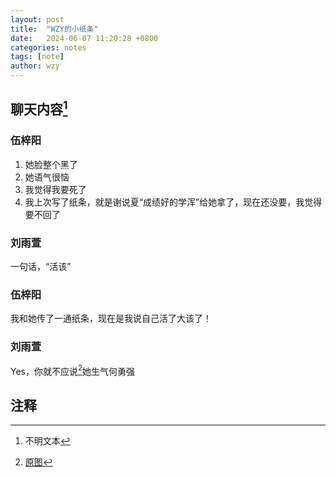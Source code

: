 ```yaml
---
layout: post
title:  "WZY的小纸条"
date:   2024-06-07 11:20:28 +0800
categories: notes
tags: [note]
author: wzy
---
```

## 聊天内容[^1]

### 伍梓阳
1. 她脸整个黑了
2. 她语气很恼
3. 我觉得我要死了
4. 我上次写了纸条，就是谢说夏“成绩好的学浑”给她拿了，现在还没要，我觉得要不回了

### 刘雨萱
一句话，“活该”

### 伍梓阳
我和她传了一通纸条，现在是我说自己活了大该了！

### 刘雨萱
Yes，你就不应说[^2]她生气何勇强

## 注释
[^1]: 不明文本
[^2]: [原图](/images/2024/06/07/note2.png)